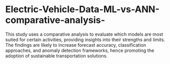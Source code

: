 # Electric-Vehicle-Data-ML-vs-ANN-comparative-analysis-
This study uses a comparative analysis to evaluate which models are most suited for certain activities, providing insights into their strengths and limits. The findings are likely to increase forecast accuracy, classification approaches, and anomaly detection frameworks, hence promoting the adoption of sustainable transportation solutions.
